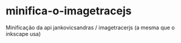# minifica-o-imagetracejs
Minificação da api jankovicsandras / imagetracerjs (a mesma que o inkscape usa)
